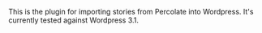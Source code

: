 This is the plugin for importing stories from Percolate into Wordpress. It's currently tested against Wordpress 3.1.